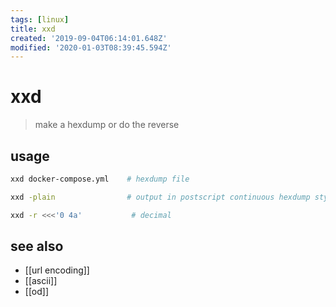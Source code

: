 ```yaml
---
tags: [linux]
title: xxd
created: '2019-09-04T06:14:01.648Z'
modified: '2020-01-03T08:39:45.594Z'
---
```


# xxd

>  make a hexdump or do the reverse

## usage

```sh
xxd docker-compose.yml    # hexdump file

xxd -plain                # output in postscript continuous hexdump style. Also known as plain hexdump style.

xxd -r <<<'0 4a'           # decimal
```

## see also
- [[url encoding]]
- [[ascii]]
- [[od]]
